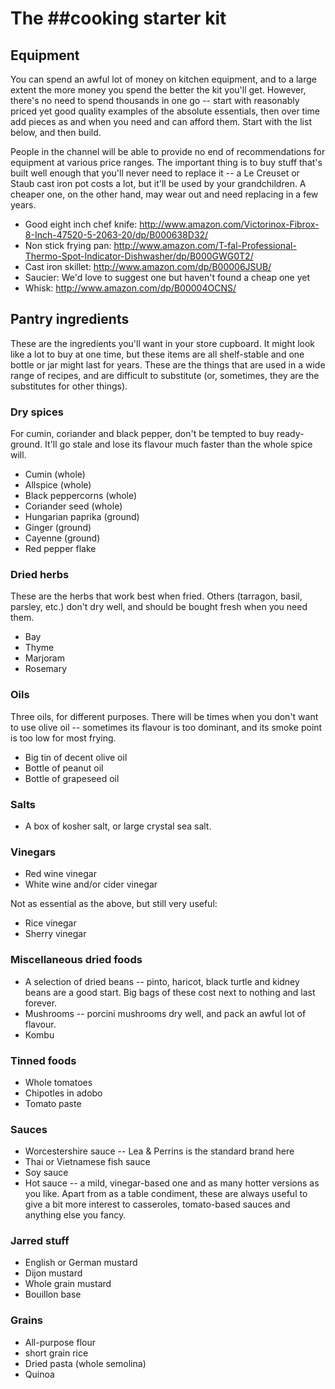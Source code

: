 # The ##cooking starter kit


## Equipment

You can spend an awful lot of money on kitchen equipment, and to a large extent
the more money you spend the better the kit you'll get. However, there's no need
to spend thousands in one go -- start with reasonably priced yet good quality
examples of the absolute essentials, then over time add pieces as and when you
need and can afford them. Start with the list below, and then build.

People in the channel will be able to provide no end of recommendations for
equipment at various price ranges. The important thing is to buy stuff that's
built well enough that you'll never need to replace it -- a Le Creuset or Staub
cast iron pot costs a lot, but it'll be used by your grandchildren. A cheaper
one, on the other hand, may wear out and need replacing in a few years.

 * Good eight inch chef knife: http://www.amazon.com/Victorinox-Fibrox-8-Inch-47520-5-2063-20/dp/B000638D32/
 * Non stick frying pan: http://www.amazon.com/T-fal-Professional-Thermo-Spot-Indicator-Dishwasher/dp/B000GWG0T2/
 * Cast iron skillet: http://www.amazon.com/dp/B00006JSUB/
 * Saucier:  We'd love to suggest one but haven't found a cheap one yet
 * Whisk: http://www.amazon.com/dp/B00004OCNS/


## Pantry ingredients

These are the ingredients you'll want in your store cupboard. It might look like
a lot to buy at one time, but these items are all shelf-stable and one bottle or
jar might last for years. These are the things that are used in a wide range of
recipes, and are difficult to substitute (or, sometimes, they are the
substitutes for other things).

### Dry spices

For cumin, coriander and black pepper, don't be tempted to buy ready-ground.
It'll go stale and lose its flavour much faster than the whole spice will.

 * Cumin (whole)
 * Allspice (whole)
 * Black peppercorns (whole)
 * Coriander seed (whole)
 * Hungarian paprika (ground)
 * Ginger (ground)
 * Cayenne (ground)
 * Red pepper flake

### Dried herbs

These are the herbs that work best when fried. Others (tarragon, basil, parsley,
etc.) don't dry well, and should be bought fresh when you need them.

 * Bay
 * Thyme
 * Marjoram
 * Rosemary

### Oils

Three oils, for different purposes. There will be times when you don't want to
use olive oil -- sometimes its flavour is too dominant, and its smoke point is
too low for most frying.

 * Big tin of decent olive oil
 * Bottle of peanut oil
 * Bottle of grapeseed oil

### Salts

 * A box of kosher salt, or large crystal sea salt.

### Vinegars

 * Red wine vinegar
 * White wine and/or cider vinegar

Not as essential as the above, but still very useful:
 * Rice vinegar
 * Sherry vinegar


### Miscellaneous dried foods

 * A selection of dried beans -- pinto, haricot, black turtle and kidney beans
   are a good start. Big bags of these cost next to nothing and last forever.
 * Mushrooms -- porcini mushrooms dry well, and pack an awful lot of flavour.
 * Kombu

### Tinned foods

 * Whole tomatoes
 * Chipotles in adobo
 * Tomato paste

### Sauces

 * Worcestershire sauce -- Lea & Perrins is the standard brand here
 * Thai or Vietnamese fish sauce
 * Soy sauce
 * Hot sauce -- a mild, vinegar-based one and as many hotter versions as you
   like. Apart from as a table condiment, these are always useful to give a bit
   more interest to casseroles, tomato-based sauces and anything else you fancy.

### Jarred stuff
 * English or German mustard
 * Dijon mustard
 * Whole grain mustard
 * Bouillon base
 
### Grains
 * All-purpose flour
 * short grain rice
 * Dried pasta (whole semolina)
 * Quinoa

